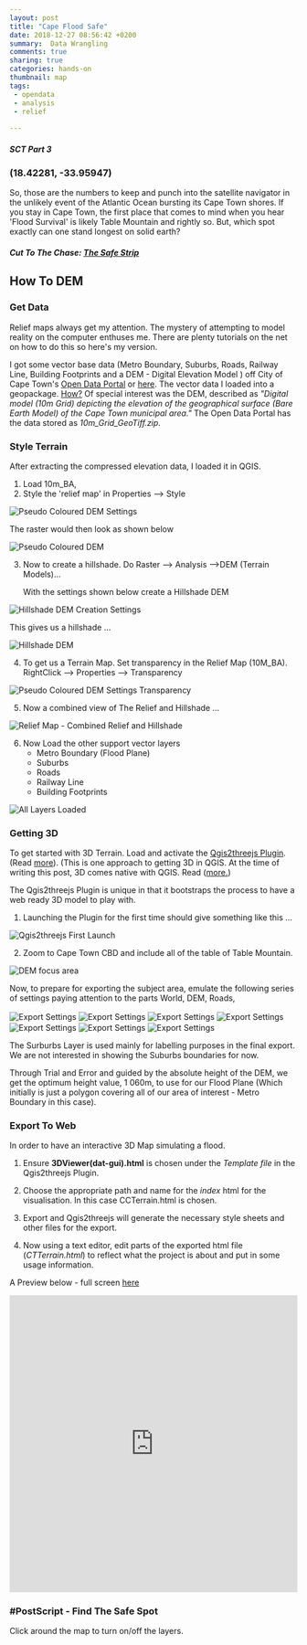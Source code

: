 ```yaml
---
layout: post
title: "Cape Flood Safe"
date: 2018-12-27 08:56:42 +0200
summary:  Data Wrangling 
comments: true
sharing: true
categories: hands-on
thumbnail: map
tags:
 - opendata
 - analysis
 - relief
 
---
```


##### SCT Part 3

### (18.42281, -33.95947)

So, those are the numbers to keep and punch into the satellite navigator in the unlikely event of the Atlantic Ocean bursting its Cape Town shores. If you stay in Cape Town, the first place that comes to mind when you hear 'Flood Survival' is likely Table Mountain and rightly so. But, which spot exactly can one stand longest on solid earth?

##### Cut To The Chase: [The Safe Strip](https://erickndava.github.io/cape-cbd-dem/)

## How To DEM

### Get Data

Relief maps always get my attention. The mystery of attempting to model reality on the computer enthuses me. There are plenty tutorials on the net on how to do this so here's my version.

I got some vector base data (Metro Boundary, Suburbs, Roads, Railway Line, Building Footprints and a DEM - Digital Elevation Model ) off City of Cape Town's [Open Data Portal](http://web1.capetown.gov.za/web1/opendataportal/Default) or [here](https://odp-cctegis.opendata.arcgis.com/). The vector data I loaded into a geopackage. [How?](https://erickndava.github.io/hands-on/2018/06/01/in-with-the-new-geopackage/) Of special interest was the DEM, described as *"Digital model (10m Grid) depicting the elevation of the geographical surface (Bare Earth Model) of the Cape Town municipal area."* The Open Data Portal has the data stored as *10m_Grid_GeoTiff.zip*.

### Style Terrain

After extracting the compressed elevation data, I loaded it in QGIS.
1. Load 10m_BA, 
2. Style the 'relief map' in Properties --> Style

<img align="center" src="/images/Pseudo_Coloured_DEM_Settings.png" alt="Pseudo Coloured DEM Settings">

The raster would then look as shown below

<img align="center" src="/images/Pseudo_Coloured_DEM.PNG" alt="Pseudo Coloured DEM">

3. Now to create a hillshade. Do Raster --> Analysis -->DEM (Terrain Models)...

   With the settings shown below create a Hillshade DEM

<img align="center" src="/images/Hillshade_DEM_Creation_Settings.png" alt="Hillshade DEM Creation Settings">

This gives us a hillshade ...

<img align="center" src="/images/Hillshade_DEM.PNG" alt="Hillshade DEM">

4. To get us a Terrain Map. Set transparency in the Relief Map (10M_BA). RightClick --> Properties --> Transparency

<img align="center" src="/images/Pseudo_Coloured_DEM_Settings_Transparency.PNG" alt="Pseudo Coloured DEM Settings Transparency">

5. Now a combined view of The Relief and Hillshade ...

<img align="center" src="/images/Relief Map - Combined Relief and Hillshade.PNG" alt="Relief Map - Combined Relief and Hillshade">

6. Now Load the other support vector layers
    - Metro Boundary (Flood Plane)
    - Suburbs
    - Roads 
    - Railway Line
    - Building Footprints
    
<img align="center" src="/images/all_layers_loaded.PNG" alt="All Layers Loaded">

### Getting 3D

To get started with 3D Terrain. Load and activate the [Qgis2threejs Plugin](https://github.com/minorua/Qgis2threejs).(Read [more](https://qgis2threejs.readthedocs.io/en/docs/)). (This is one approach to getting 3D in QGIS. At the time of writing this post, 3D comes native with QGIS. Read ([more.](https://www.lutraconsulting.co.uk/blog/2018/03/01/working-with-qgis-3d-part-1/))

The Qgis2threejs Plugin is unique in that it bootstraps the process to have a web ready 3D model to play with.

1. Launching the Plugin for the first time should give something like this ...

<img align="center" src="/images/dem_Safe_spot_flooding_level.PNG" alt="Qgis2threejs First Launch">

2. Zoom to Cape Town CBD and include all of the table of Table Mountain.

<img align="center" src="/images/focus_area_for_export.PNG" alt="DEM focus area">

Now, to prepare for exporting the subject area, emulate the following series of settings paying attention to the parts
World, DEM, Roads, 

<img align="center" src="/images/settings_1.PNG" alt="Export Settings">

<img align="center" src="/images/settings_2.PNG" alt="Export Settings">

<img align="center" src="/images/settings_3.PNG" alt="Export Settings">

<img align="center" src="/images/settings_4.PNG" alt="Export Settings">

<img align="center" src="/images/settings_5.PNG" alt="Export Settings">

<img align="center" src="/images/settings_6.PNG" alt="Export Settings">

<img align="center" src="/images/settings_7.PNG" alt="Export Settings">

The Surburbs Layer is used mainly for labelling purposes in the final export. We are not interested in showing the Suburbs boundaries for now.

Through Trial and Error and guided by the absolute height of the DEM,  we get the optimum height value, 1 060m, to use for our Flood Plane (Which initially is just a polygon covering all of our area of interest - Metro Boundary in this case).

### Export To Web

In order to have an interactive 3D Map simulating a flood. 

1. Ensure **3DViewer(dat-gui).html** is chosen under the *Template file* in the Qgis2threejs Plugin.

2. Choose the appropriate path and name for the *index* html for the visualisation. In this case CCTerrain.html is chosen.

3. Export and Qgis2threejs will generate the necessary style sheets and other files for the export.

4. Now using a text editor, edit parts of the exported html file (*CTTerrain.html*) to reflect what the project is about and put in some usage information.

A Preview below - full screen [here](https://erickndava.github.io/cape-cbd-dem/)

<iframe width="100%" height="520" frameborder="0" src="https://erickndava.github.io/cape-cbd-dem/" allowfullscreen webkitallowfullscreen mozallowfullscreen oallowfullscreen msallowfullscreen></iframe>


### #PostScript  - Find The Safe Spot

Click around the map to turn on/off the layers.

